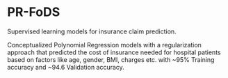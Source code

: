 # PR-FoDS
Supervised learning models for insurance claim prediction.

Conceptualized Polynomial Regression models with a regularization approach that predicted the cost of insurance needed for hospital patients based on factors like age, gender, BMI, charges etc. with ~95% Training accuracy and ~94.6 Validation accuracy.

